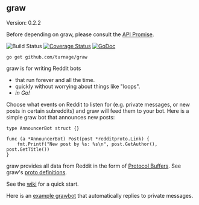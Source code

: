 graw
--------------------------------------------------------------------------------

Version: 0.2.2

Before depending on graw, please consult the [API Promise](promise.md).

![Build Status](https://travis-ci.org/turnage/graw.svg?branch=master)
[![Coverage Status](https://coveralls.io/repos/turnage/graw/badge.svg?branch=master&service=github)](https://coveralls.io/github/turnage/graw?branch=master)
[![GoDoc](https://godoc.org/github.com/turnage/graw?status.svg)](https://godoc.org/github.com/turnage/graw)

    go get github.com/turnage/graw

graw is for writing Reddit bots
* that run forever and all the time.
* quickly without worrying about things like "loops".
* *in Go!*

Choose what events on Reddit to listen for (e.g. private messages, or new posts 
in certain subreddits) and graw will feed them to your bot. Here is a simple
graw bot that announces new posts:

    type AnnouncerBot struct {}
    
    func (a *AnnouncerBot) Post(post *redditproto.Link) {
        fmt.Printf("New post by %s: %s\n", post.GetAuthor(), post.GetTitle())
    }

graw provides all data from Reddit in the form of
[Protocol Buffers](https://developers.google.com/protocol-buffers/).
See graw's [proto definitions](https://github.com/turnage/redditproto/blob/master/reddit.proto).

See the [wiki](https://github.com/turnage/graw/wiki) for a quick start.

Here is an [example
grawbot](https://gist.github.com/turnage/468f981f3b1e85bb19f2) that
automatically replies to private messages.
